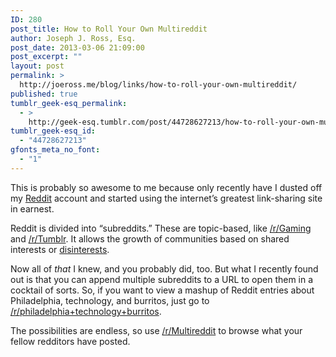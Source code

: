 ```yaml
---
ID: 280
post_title: How to Roll Your Own Multireddit
author: Joseph J. Ross, Esq.
post_date: 2013-03-06 21:09:00
post_excerpt: ""
layout: post
permalink: >
  http://joeross.me/blog/links/how-to-roll-your-own-multireddit/
published: true
tumblr_geek-esq_permalink:
  - >
    http://geek-esq.tumblr.com/post/44728627213/how-to-roll-your-own-multireddit
tumblr_geek-esq_id:
  - "44728627213"
gfonts_meta_no_font:
  - "1"
---
```

<p>This is probably so awesome to me because only recently have I dusted off my <a href="http://reddit.com" target="_blank">Reddit</a> account and started using the internet&#8217;s greatest link-sharing site in earnest.</p>

<p>Reddit is divided into &#8220;subreddits.&#8221; These are topic-based, like <a href="http://reddit.com/r/gaming" target="_blank">/r/Gaming</a> and <a href="http://reddit.com/r/tumblr" target="_blank">/r/Tumblr</a>. It allows the growth of communities based on shared interests or <a href="http://www.reddit.com/r/apathy" target="_blank">disinterests</a>.</p>

<p>Now all of <em>that</em> I knew, and you probably did, too. But what I recently found out is that you can append multiple subreddits to a URL to open them in a cocktail of sorts. So, if you want to view a mashup of Reddit entries about Philadelphia, technology, and burritos, just go to <a href="http://www.reddit.com/r/philadelphia+technology+burritos" target="_blank">/r/philadelphia+technology+burritos</a>.</p>

<p>The possibilities are endless, so use <a href="http://www.reddit.com/r/multireddit" target="_blank">/r/Multireddit</a> to browse what your fellow redditors have posted.</p>